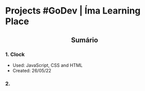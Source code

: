 # **Projects #GoDev | Íma Learning Place**
## <p align="center">**Sumário**</p>


### **1. Clock**
 - Used: JavaScript, CSS and HTML
 - Created: 26/05/22
 
### **2.**

 